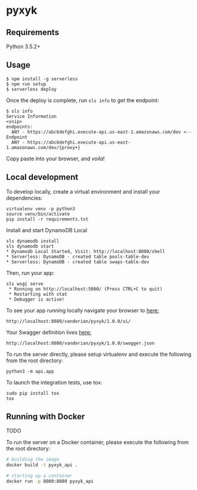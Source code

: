 # pyxyk

## Requirements
Python 3.5.2+


## Usage

```
$ npm install -g serverless
$ npm run setup
$ serverless deploy
```

Once the deploy is complete, run `sls info` to get the endpoint:

```
$ sls info
Service Information
<snip>
endpoints:
  ANY - https://abc6defghi.execute-api.us-east-1.amazonaws.com/dev <-- Endpoint
  ANY - https://abc6defghi.execute-api.us-east-1.amazonaws.com/dev/{proxy+}
```

Copy paste into your browser, and _voila_!

## Local development

To develop locally, create a virtual environment and install your dependencies:

```
virtualenv venv -p python3
source venv/bin/activate
pip install -r requirements.txt
```

Install and start DynamoDB Local

```
sls dynamodb install
sls dynamodb start
* Dynamodb Local Started, Visit: http://localhost:8000/shell
* Serverless: DynamoDB - created table pools-table-dev
* Serverless: DynamoDB - created table swaps-table-dev
```

Then, run your app:

```
sls wsgi serve
 * Running on http://localhost:5000/ (Press CTRL+C to quit)
 * Restarting with stat
 * Debugger is active!
```

To see your app running locally navigate your browser
to [here:](http://localhost:8080/vanderian/pyxyk/1.0.0/ui/)

```
http://localhost:8080/vanderian/pyxyk/1.0.0/ui/
```

Your Swagger definition lives [here:](http://localhost:8080/vanderian/pyxyk/1.0.0/swagger.json)

```
http://localhost:8080/vanderian/pyxyk/1.0.0/swagger.json
```


To run the server directly, please setup virtualenv and execute the following from the root directory:

```
python3 -m api.app
```

To launch the integration tests, use tox:
```
sudo pip install tox
tox
```

## Running with Docker

TODO

To run the server on a Docker container, please execute the following from the root directory:

```bash
# building the image
docker build -t pyxyk_api .

# starting up a container
docker run -p 8080:8080 pyxyk_api
```
